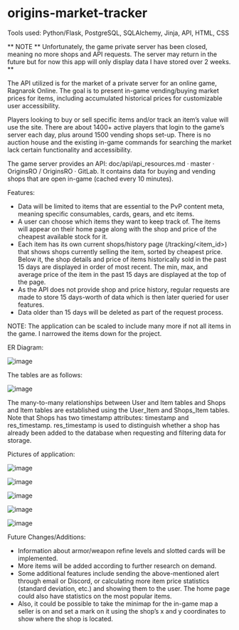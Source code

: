 # origins-market-tracker

Tools used:  Python/Flask, PostgreSQL, SQLAlchemy, Jinja, API, HTML, CSS

** NOTE **
Unfortunately, the game private server has been closed, meaning no more shops and API requests. The server may return in the future but for now this app will only display data I have stored over 2 weeks.
**

The API utilized is for the market of a private server for an online game, Ragnarok Online. The goal is to present in-game vending/buying market prices for items, including accumulated historical prices for customizable user accessibility.

Players looking to buy or sell specific items and/or track an item’s value will use the site. There are about 1400+ active players that login to the game’s server each day, plus around 1500 vending shops set-up. There is no auction house and the existing in-game commands for searching the market lack certain functionality and accessibility.

The game server provides an API: doc/api/api_resources.md · master · OriginsRO / OriginsRO · GitLab. It contains data for buying and vending shops that are open in-game (cached every 10 minutes). 

Features:
- Data will be limited to items that are essential to the PvP content meta, meaning specific consumables, cards, gears, and etc items.
- A user can choose which items they want to keep track of. The items will appear on their home page along with the shop and price of the cheapest available stock for it.
- Each item has its own current shops/history page (/tracking/<item_id>) that shows shops currently selling the item, sorted by cheapest price. Below it, the shop details and price of items historically sold in the past 15 days are displayed in order of most recent. The min, max, and average price of the item in the past 15 days are displayed at the top of the page.
- As the API does not provide shop and price history, regular requests are made to store 15 days-worth of data which is then later queried for user features. 
- Data older than 15 days will be deleted as part of the request process.


NOTE: The application can be scaled to include many more if not all items in the game. I narrowed the items down for the project. 

ER Diagram:

![image](https://user-images.githubusercontent.com/68235230/160410726-6363e1d2-635f-4bef-b678-6306ade4ae87.png)

The tables are as follows:

![image](https://user-images.githubusercontent.com/68235230/160411265-84defbd5-716f-47a3-9349-64b96a42a2a1.png)

The many-to-many relationships between User and Item tables and Shops and Item tables are established using the User_Item and Shops_Item tables. 
Note that Shops has two timestamp attributes: timestamp and res_timestamp. res_timestamp is used to distinguish whether a shop has already been added to the database when requesting and filtering data for storage.

Pictures of application:

![image](https://user-images.githubusercontent.com/68235230/189373004-4ac68dce-f5cf-4b1c-aec1-0f6fff623437.png)

![image](https://user-images.githubusercontent.com/68235230/193831909-e91f7c30-92b0-48cd-a1e3-6efcac0bd6bd.png)

![image](https://user-images.githubusercontent.com/68235230/193831838-0d444980-9115-46dc-9d02-f593fd933bd3.png)

![image](https://user-images.githubusercontent.com/68235230/193831512-22ed6a21-f982-4a2a-b13c-c220138df1cd.png)

![image](https://user-images.githubusercontent.com/68235230/193831596-9295c090-a205-42b8-a98c-536590b957cb.png)


Future Changes/Additions:
- Information about armor/weapon refine levels and slotted cards will be implemented. 
- More items will be added according to further research on demand.
- Some additional features include sending the above-mentioned alert through email or Discord, or calculating more item price statistics (standard deviation, etc.) and showing them to the user. The home page could also have statistics on the most popular items. 
- Also, it could be possible to take the minimap for the in-game map a seller is on and set a mark on it using the shop’s x and y coordinates to show where the shop is located.
